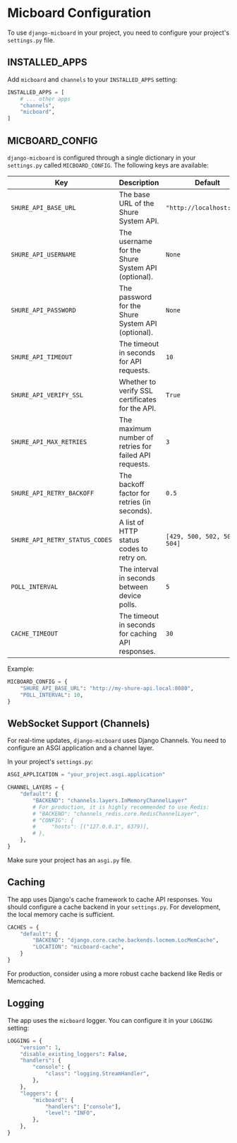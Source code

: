 # Micboard Configuration

To use `django-micboard` in your project, you need to configure your project's `settings.py` file.

## INSTALLED_APPS

Add `micboard` and `channels` to your `INSTALLED_APPS` setting:

```python
INSTALLED_APPS = [
    # ... other apps
    "channels",
    "micboard",
]
```

## MICBOARD_CONFIG

`django-micboard` is configured through a single dictionary in your `settings.py` called `MICBOARD_CONFIG`. The following keys are available:

| Key | Description | Default |
| --- | --- | --- |
| `SHURE_API_BASE_URL` | The base URL of the Shure System API. | `"http://localhost:8080"` |
| `SHURE_API_USERNAME` | The username for the Shure System API (optional). | `None` |
| `SHURE_API_PASSWORD` | The password for the Shure System API (optional). | `None` |
| `SHURE_API_TIMEOUT` | The timeout in seconds for API requests. | `10` |
| `SHURE_API_VERIFY_SSL` | Whether to verify SSL certificates for the API. | `True` |
| `SHURE_API_MAX_RETRIES` | The maximum number of retries for failed API requests. | `3` |
| `SHURE_API_RETRY_BACKOFF` | The backoff factor for retries (in seconds). | `0.5` |
| `SHURE_API_RETRY_STATUS_CODES` | A list of HTTP status codes to retry on. | `[429, 500, 502, 503, 504]` |
| `POLL_INTERVAL` | The interval in seconds between device polls. | `5` |
| `CACHE_TIMEOUT` | The timeout in seconds for caching API responses. | `30` |

Example:

```python
MICBOARD_CONFIG = {
    "SHURE_API_BASE_URL": "http://my-shure-api.local:8080",
    "POLL_INTERVAL": 10,
}
```

## WebSocket Support (Channels)

For real-time updates, `django-micboard` uses Django Channels. You need to configure an ASGI application and a channel layer.

In your project's `settings.py`:

```python
ASGI_APPLICATION = "your_project.asgi.application"

CHANNEL_LAYERS = {
    "default": {
        "BACKEND": "channels.layers.InMemoryChannelLayer"
        # For production, it is highly recommended to use Redis:
        # "BACKEND": "channels_redis.core.RedisChannelLayer",
        # "CONFIG": {
        #     "hosts": [("127.0.0.1", 6379)],
        # },
    },
}
```

Make sure your project has an `asgi.py` file.

## Caching

The app uses Django's cache framework to cache API responses. You should configure a cache backend in your `settings.py`. For development, the local memory cache is sufficient.

```python
CACHES = {
    "default": {
        "BACKEND": "django.core.cache.backends.locmem.LocMemCache",
        "LOCATION": "micboard-cache",
    }
}
```

For production, consider using a more robust cache backend like Redis or Memcached.

## Logging

The app uses the `micboard` logger. You can configure it in your `LOGGING` setting:

```python
LOGGING = {
    "version": 1,
    "disable_existing_loggers": False,
    "handlers": {
        "console": {
            "class": "logging.StreamHandler",
        },
    },
    "loggers": {
        "micboard": {
            "handlers": ["console"],
            "level": "INFO",
        },
    },
}
```
